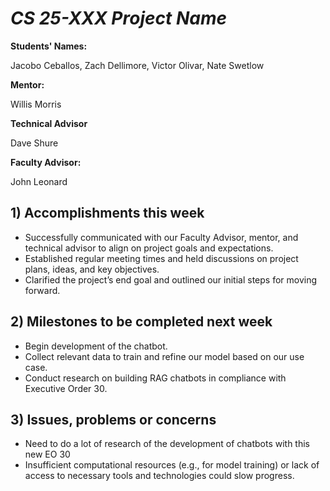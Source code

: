 # *CS 25-XXX Project Name*

**Students' Names:**

Jacobo Ceballos, Zach Dellimore, Victor Olivar, Nate Swetlow

**Mentor:**

Willis Morris

**Technical Advisor**

Dave Shure

**Faculty Advisor:**

John Leonard

## 1) Accomplishments this week ##
   - Successfully communicated with our Faculty Advisor, mentor, and technical advisor to align on project goals and expectations. 
   - Established regular meeting times and held discussions on project plans, ideas, and key objectives.
   - Clarified the project’s end goal and outlined our initial steps for moving forward.

## 2) Milestones to be completed next week ##
   - Begin development of the chatbot.
   - Collect relevant data to train and refine our model based on our use case. 
   - Conduct research on building RAG chatbots in compliance with Executive Order 30.

## 3) Issues, problems or concerns ##
   - Need to do a lot of research of the development of chatbots with this new EO 30
   - Insufficient computational resources (e.g., for model training) or lack of access to necessary tools and technologies could slow progress.

   


